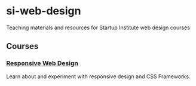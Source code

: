 # si-web-design

Teaching materials and resources for Startup Institute web design courses


## Courses

### [Responsive Web Design](http://farheen.website/sinyc)

Learn about and experiment with responsive design and CSS Frameworks.

